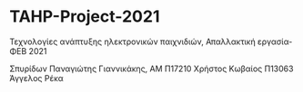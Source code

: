 # TAHP-Project-2021
Τεχνολογίες ανάπτυξης ηλεκτρονικών παιχνιδιών, Απαλλακτική εργασία-ΦΕΒ 2021

Σπυρίδων Παναγιώτης Γιαννικάκης, ΑΜ Π17210
Χρήστος Κωβαίος Π13063
Άγγελος Ρέκα
